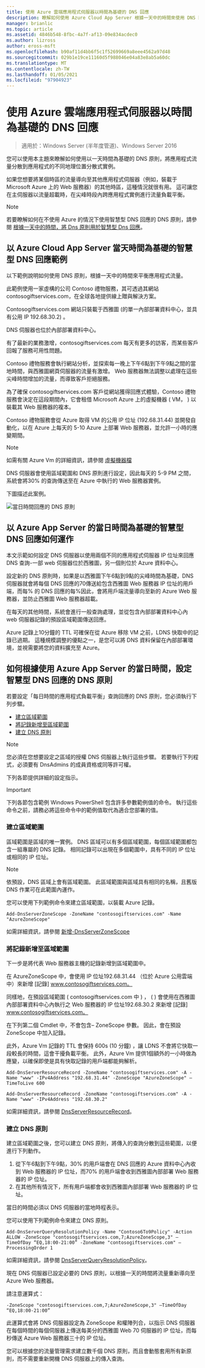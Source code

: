 ```yaml
---
title: 使用 Azure 雲端應用程式伺服器以時間為基礎的 DNS 回應
description: 瞭解如何使用 Azure Cloud App Server 根據一天中的時間來使用 DNS 回應。
manager: brianlic
ms.topic: article
ms.assetid: 4846b548-8fbc-4a7f-af13-09e834acdec0
ms.author: lizross
author: eross-msft
ms.openlocfilehash: b90af11d4bb6f5c1f52699669a8eee4562a97d48
ms.sourcegitcommit: 029b1e19ce11160d5f988046e04a83e8ab5a60dc
ms.translationtype: MT
ms.contentlocale: zh-TW
ms.lasthandoff: 01/05/2021
ms.locfileid: "97904923"
---
```

# <a name="dns-responses-based-on-time-of-day-with-an-azure-cloud-app-server"></a>使用 Azure 雲端應用程式伺服器以時間為基礎的 DNS 回應

>適用於：Windows Server (半年度管道)、Windows Server 2016

您可以使用本主題來瞭解如何使用以一天時間為基礎的 DNS 原則，將應用程式流量分散到應用程式的不同地理位置分散式實例。

如果您想要將某個時區的流量導向至其他應用程式伺服器（例如，裝載于 Microsoft Azure 上的 Web 服務器）的其他時區，這種情況就很有用。 這可讓您在主伺服器以流量超載時，在尖峰時段內跨應用程式實例進行流量負載平衡。

> [!NOTE]
> 若要瞭解如何在不使用 Azure 的情況下使用智慧型 DNS 回應的 DNS 原則，請參閱 [根據一天中的時間，將 Dns 原則用於智慧型 Dns 回應](./dns-tod-intelligent.md)。

## <a name="example-of-intelligent-dns-responses-based-on-the-time-of-day-with-azure-cloud-app-server"></a>以 Azure Cloud App Server 當天時間為基礎的智慧型 DNS 回應範例

以下範例說明如何使用 DNS 原則，根據一天中的時間來平衡應用程式流量。

此範例使用一家虛構的公司 Contoso 禮物服務，其可透過其網站 contosogiftservices.com，在全球各地提供線上贈與解決方案。

Contosogiftservices.com 網站只裝載于西雅圖 (的單一內部部署資料中心，並具有公用 IP 192.68.30.2) 。

DNS 伺服器也位於內部部署資料中心。

有了最新的業務激增，contosogiftservices.com 每天有更多的訪客，而某些客戶回報了服務可用性問題。

Contoso 禮物服務會執行網站分析，並探索每一晚上下午6點到下午9點之間的當地時間，與西雅圖網頁伺服器的流量有激增。 Web 服務器無法調整以處理在這些尖峰時間增加的流量，而導致客戶拒絕服務。

為了確保 contosogiftservices.com 客戶從網站獲得回應式體驗，Contoso 禮物服務會決定在這段期間內，它會租借 Microsoft Azure 上的虛擬機器 \( VM， \) 以裝載其 Web 服務器的複本。

Contoso 禮物服務會從 Azure 取得 VM 的公用 IP 位址 (192.68.31.44) 並開發自動化，以在 Azure 上每天的 5-10 Azure 上部署 Web 服務器，並允許一小時的應變期間。

> [!NOTE]
> 如需有關 Azure Vm 的詳細資訊，請參閱 [虛擬機器檔](https://azure.microsoft.com/documentation/services/virtual-machines/)

DNS 伺服器會使用區域範圍和 DNS 原則進行設定，因此每天的 5-9 PM 之間，系統會將30% 的查詢傳送至在 Azure 中執行的 Web 服務器實例。

下圖描述此案例。

![當日時間回應的 DNS 原則](../../media/DNS-Policy-Tod2/dns_policy_tod2.jpg)

## <a name="how-intelligent-dns-responses-based-on-time-of-day-with-azure-app-server-works"></a>以 Azure App Server 的當日時間為基礎的智慧型 DNS 回應如何運作

本文示範如何設定 DNS 伺服器以使用兩個不同的應用程式伺服器 IP 位址來回應 DNS 查詢-一部 web 伺服器位於西雅圖，另一個則位於 Azure 資料中心。

設定新的 DNS 原則時，如果是以西雅圖下午6點到9點的尖峰時間為基礎，DNS 伺服器就會將每個 DNS 回應的70傳送給包含西雅圖 Web 服務器 IP 位址的用戶端，而每% 的 DNS 回應的每%因此，會將用戶端流量導向至新的 Azure Web 服務器，並防止西雅圖 Web 服務器超載。

在每天的其他時間，系統會進行一般查詢處理，並從包含內部部署資料中心內 web 伺服器記錄的預設區域範圍傳送回應。

Azure 記錄上10分鐘的 TTL 可確保在從 Azure 移除 VM 之前，LDNS 快取中的記錄已過期。 這種規模調整的優點之一，是您可以將 DNS 資料保留在內部部署環境，並視需要將您的資料擴充至 Azure。

## <a name="how-to-configure-dns-policy-for-intelligent-dns-responses-based-on-time-of-day-with-azure-app-server"></a>如何根據使用 Azure App Server 的當日時間，設定智慧型 DNS 回應的 DNS 原則

若要設定「每日時間的應用程式負載平衡」查詢回應的 DNS 原則，您必須執行下列步驟。

- [建立區域範圍](#create-the-zone-scopes)
- [將記錄新增至區域範圍](#add-records-to-the-zone-scopes)
- [建立 DNS 原則](#create-the-dns-policies)

> [!NOTE]
> 您必須在您想要設定之區域的授權 DNS 伺服器上執行這些步驟。 若要執行下列程式，必須要有 DnsAdmins 的成員資格或同等許可權。

下列各節提供詳細的設定指示。

> [!IMPORTANT]
> 下列各節包含範例 Windows PowerShell 包含許多參數範例值的命令。 執行這些命令之前，請務必將這些命令中的範例值取代為適合您部署的值。


### <a name="create-the-zone-scopes"></a>建立區域範圍

區域範圍是區域的唯一實例。 DNS 區域可以有多個區域範圍，每個區域範圍都包含一組專屬的 DNS 記錄。 相同記錄可以出現在多個範圍中，具有不同的 IP 位址或相同的 IP 位址。

> [!NOTE]
> 依預設，DNS 區域上會有區域範圍。 此區域範圍與區域具有相同的名稱，且舊版 DNS 作業可在此範圍內運作。

您可以使用下列範例命令來建立區域範圍，以裝載 Azure 記錄。

```
Add-DnsServerZoneScope -ZoneName "contosogiftservices.com" -Name "AzureZoneScope"
```

如需詳細資訊，請參閱 [新增-DnsServerZoneScope](/powershell/module/dnsserver/add-dnsserverzonescope)

### <a name="add-records-to-the-zone-scopes"></a>將記錄新增至區域範圍
下一步是將代表 Web 服務器主機的記錄新增到區域範圍中。

在 AzureZoneScope 中，會使用 IP 位址192.68.31.44 （位於 Azure 公用雲端中）來新增 [記錄] www.contosogiftservices.com。

同樣地，在預設區域範圍 \( contosogiftservices.com 中 \) ， \( \) 會使用在西雅圖內部部署資料中心內執行之 Web 服務器的 IP 位址192.68.30.2 來新增 [記錄] www.contosogiftservices.com。

在下列第二個 Cmdlet 中，不會包含– ZoneScope 參數。 因此，會在預設 ZoneScope 中加入記錄。

此外，Azure Vm 記錄的 TTL 會保持 600s (10 分鐘) ，讓 LDNS 不會將它快取一段較長的時間，這會干擾負載平衡。 此外，Azure Vm 提供1個額外的一小時做為應變，以確保即使是具有快取記錄的用戶端都能夠解析。

```
Add-DnsServerResourceRecord -ZoneName "contosogiftservices.com" -A -Name "www" -IPv4Address "192.68.31.44" -ZoneScope "AzureZoneScope" –TimeToLive 600

Add-DnsServerResourceRecord -ZoneName "contosogiftservices.com" -A -Name "www" -IPv4Address "192.68.30.2"
```

如需詳細資訊，請參閱 [DnsServerResourceRecord](/powershell/module/dnsserver/add-dnsserverresourcerecord)。

### <a name="create-the-dns-policies"></a>建立 DNS 原則
建立區域範圍之後，您可以建立 DNS 原則，將傳入的查詢分散到這些範圍，以便進行下列動作。

1. 從下午6點到下午9點，30% 的用戶端會在 DNS 回應的 Azure 資料中心內收到 Web 服務器的 IP 位址，而70% 的用戶端會收到西雅圖內部部署 Web 服務器的 IP 位址。
2. 在其他所有情況下，所有用戶端都會收到西雅圖內部部署 Web 服務器的 IP 位址。

當日的時間必須以 DNS 伺服器的當地時程表示。

您可以使用下列範例命令來建立 DNS 原則。

```
Add-DnsServerQueryResolutionPolicy -Name "Contoso6To9Policy" -Action ALLOW -ZoneScope "contosogiftservices.com,7;AzureZoneScope,3" –TimeOfDay “EQ,18:00-21:00” -ZoneName "contosogiftservices.com" –ProcessingOrder 1
```

如需詳細資訊，請參閱 [DnsServerQueryResolutionPolicy](/powershell/module/dnsserver/add-dnsserverqueryresolutionpolicy)。

現在 DNS 伺服器已設定必要的 DNS 原則，以根據一天的時間將流量重新導向至 Azure Web 服務器。

請注意運算式：

`
 -ZoneScope "contosogiftservices.com,7;AzureZoneScope,3" –TimeOfDay “EQ,18:00-21:00”
`

此運算式會將 DNS 伺服器設定為 ZoneScope 和權陣列合，以指示 DNS 伺服器在每個時間的每個伺服器上傳送每美分的西雅圖 Web 70 伺服器的 IP 位址，而每秒傳送 Azure Web 服務器三十的 IP 位址。

您可以根據您的流量管理需求建立數千個 DNS 原則，而且會動態套用所有新原則，而不需要重新開機 DNS 伺服器上的傳入查詢。
